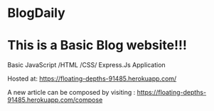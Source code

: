 # BlogDaily

# This is a Basic Blog website!!!

Basic JavaScript /HTML /CSS/ Express.Js Application

Hosted at: https://floating-depths-91485.herokuapp.com/

A new article can be composed by visiting : https://floating-depths-91485.herokuapp.com/compose
